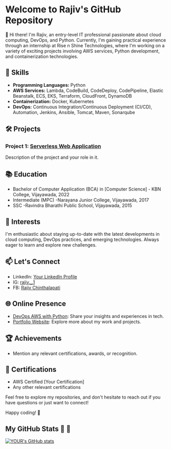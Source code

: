 
# Welcome to Rajiv's GitHub Repository

👋 Hi there! I'm Rajiv, an entry-level IT professional passionate about cloud computing, DevOps, and Python. Currently, I'm gaining practical experience through an internship at Rise n Shine Technologies, where I'm working on a variety of exciting projects involving AWS services, Python development, and containerization technologies.

## 🔧 Skills

- **Programming Languages:** Python
- **AWS Services:** Lambda, CodeBuild, CodeDeploy, CodePipeline, Elastic Beanstalk, ECS, EKS, Terraform, CloudFront, DynamoDB
- **Containerization:** Docker, Kubernetes
- **DevOps:** Continuous Integration/Continuous Deployment (CI/CD), Automation, Jenkins, Ansible, Tomcat, Maven, Sonarqube

## 🛠️ Projects

### Project 1: [Serverless Web Application](link-to-repo)
   Description of the project and your role in it.


## 📚 Education

- Bachelor of Computer Application (BCA) in [Computer Science] - KBN College, Vijayawada, 2022
- Intermediate (MPC) -Narayana Junior College, Vijayawada, 2017
- SSC -Ravindra Bharathi Public School, Vijayawada, 2015
## 🌱 Interests

I'm enthusiastic about staying up-to-date with the latest developments in cloud computing, DevOps practices, and emerging technologies. Always eager to learn and explore new challenges.

## 📫 Let's Connect

- LinkedIn: [Your LinkedIn Profile](link-to-linkedin)
- IG: [rajiv._.1](link-to-ig)
- FB: [Rajiv Chinthalapati](link-to-fb)


## 🌐 Online Presence

- [DevOps AWS with Python](https://rajivaws.blogspot.com/): Share your insights and experiences in tech.
- [Portfolio Website](link-to-portfolio): Explore more about my work and projects.

## 🏆 Achievements

- Mention any relevant certifications, awards, or recognition.

## 📖 Certifications

- AWS Certified [Your Certification]
- Any other relevant certifications

Feel free to explore my repositories, and don't hesitate to reach out if you have questions or just want to connect!

Happy coding! 🚀

## My GitHub Stats :rocket: :rocket:
[![YOUR's GitHub stats](https://github-readme-stats.vercel.app/api?username=Rajiv2300&theme=vue-dark&show_icons=true)](https://github.com/anuraghazra/github-readme-stats)
